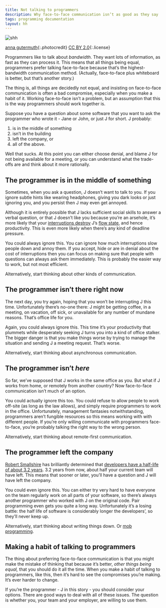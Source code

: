 ```yaml
---
title: Not talking to programmers
description: Why face-to-face communication isn’t as good as they say
tags: programming documentation
layout: hh
---
```


![shh](shh.jpg)

[anna gutermuth](https://www.flickr.com/photos/anniferrr/4379600329){:.photocredit}
[CC BY 2.0](https://creativecommons.org/licenses/by/2.0/){:.license}

Programmers like to talk about _bandwidth_. They want lots of information, as fast as they can process it. This means that all things being equal, programmers prefer talking face-to-face because that’s the highest-bandwidth communication method. (Actually, face-to-face plus whiteboard is better, but that’s another story.)

The thing is, all things are decidedly not equal, and insisting on face-to-face communication is often a bad compromise, especially when you make a habit of it. Working face-to-face isn’t a problem, but an assumption that this is the way programmers should work together is.

Suppose you have a question about some software that you want to ask the programmer who wrote it - Jane or John, or just J for short. J probably:

1. is in the middle of something
2. isn’t in the building
3. left the company, or
4. all of the above.

Well that sucks. At this point you can either choose denial, and blame J for not being available for a meeting, or you can understand what the trade-offs are and think about it more rationally.


## The programmer is in the middle of something

Sometimes, when you ask a question, J doesn’t want to talk to you. If you ignore subtle hints like wearing headphones, giving you dark looks or just ignoring you, and you persist then J may even get annoyed.

Although it is entirely possible that J lacks sufficient social skills to answer a verbal question, or that J doesn’t like you because you’re an arsehole, it’s more likely that your [interruptions destroy](http://heeris.id.au/2013/this-is-why-you-shouldnt-interrupt-a-programmer/) J’s [flow state](https://en.m.wikipedia.org/wiki/Flow_(psychology)), and hence productivity. This is even more likely when there’s any kind of deadline pressure.

You could always ignore this. You can ignore how much interruptions slow people down and annoy them. If you accept, hide or are in denial about the cost of interruptions then you can focus on making sure that people with questions can always ask them immediately. This is probably the easier way to work, but not most efficient.

Alternatively, start thinking about other kinds of communication.


## The programmer isn’t there right now

The next day, you try again, hoping that you won’t be interrupting J this time. Unfortunately there’s no-one there: J might be getting coffee, in a meeting, on vacation, off sick, or unavailable for any number of mundane reasons. That’s office life for you.

Again, you could always ignore this. This time it’s your productivity that plummets while desperately seeking J turns you into a kind of office stalker. The bigger danger is that you make things worse by trying to manage the situation and sending J a meeting request. That’s worse.

Alternatively, start thinking about asynchronous communication.


## The programmer isn’t _here_

So far, we’ve supposed that J works in the same office as you. But what if J works from home, or remotely from another country? Now face-to-face communication isn’t much of an option.

You could actually ignore this too. You could refuse to allow people to work off-site (as long as the law allows), and simply require programmers to work in the office. Unfortunately, management fantasies notwithstanding, programmers aren’t fungible resources so this means working with with different people. If you’re only willing communicate with programmers face-to-face, you’re probably talking the right way to the wrong person.

Alternatively, start thinking about remote-first communication.


## The programmer left the company

[Robert Smallshire](http://smallshire.org.uk/) has brilliantly determined that [developers have a half-life of about 3.2 years](http://sixty-north.com/blog/predictive-models-of-development-teams-and-the-systems-they-build). 3.2 years from now, about half your current team will have left. This means that sooner or later, you’ll have a question and J will have left the company. 

You could even ignore this. You can either try very hard to have everyone on the team regularly work on all parts of your software, so there’s always another programmer who worked with J on the original code. Pair programming even gets you quite a long way. Unfortunately it’s a losing battle: the half life of software is considerably longer the developers’, so they’ll never keep up.

Alternatively, start thinking about writing things down. Or [mob programming](https://en.wikipedia.org/wiki/Mob_programming).


## Making a habit of talking to programmers

The thing about preferring face-to-face communication is that you might make the mistake of thinking that because it’s better, _other things being equal,_ that you should do it all the time. When you make a habit of talking to programmers, like this, then it’s hard to see the compromises you’re making. It’s ever harder to change.

If you’re the programmer - J in this story - you should consider your options. There are good ways to deal with all of these issues. The question is whether you, your team and your employer, are willing to use them.
